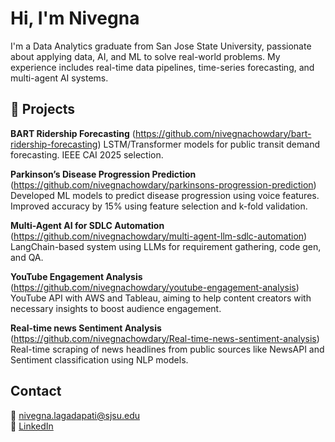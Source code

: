 # Hi, I'm Nivegna

I'm a Data Analytics graduate from San Jose State University, passionate about applying data, AI, and ML to solve real-world problems. My experience includes real-time data pipelines, time-series forecasting, and multi-agent AI systems.

## 📂 Projects

**BART Ridership Forecasting** (https://github.com/nivegnachowdary/bart-ridership-forecasting)
LSTM/Transformer models for public transit demand forecasting. IEEE CAI 2025 selection.

**Parkinson’s Disease Progression Prediction** (https://github.com/nivegnachowdary/parkinsons-progression-prediction)
Developed ML models to predict disease progression using voice features. Improved accuracy by 15% using feature selection and k-fold validation.

**Multi-Agent AI for SDLC Automation** (https://github.com/nivegnachowdary/multi-agent-llm-sdlc-automation)  
LangChain-based system using LLMs for requirement gathering, code gen, and QA.

**YouTube Engagement Analysis** (https://github.com/nivegnachowdary/youtube-engagement-analysis)  
YouTube API with AWS and Tableau, aiming to help content creators with necessary insights to boost audience engagement.

**Real-time news Sentiment Analysis** (https://github.com/nivegnachowdary/Real-time-news-sentiment-analysis)  
Real-time scraping of news headlines from public sources like NewsAPI and Sentiment classification using NLP models.



## Contact

📧 nivegna.lagadapati@sjsu.edu  
🔗 [LinkedIn](https://www.linkedin.com/in/nivegnal)  
